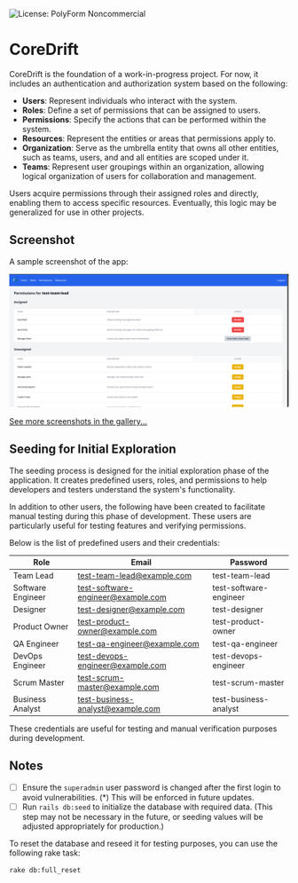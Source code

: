 ![License: PolyForm Noncommercial](https://img.shields.io/badge/license-PolyForm--Noncommercial-blue)

# CoreDrift

CoreDrift is the foundation of a work-in-progress project. For now, it includes an authentication and authorization system based on the following:

- **Users**: Represent individuals who interact with the system.
- **Roles**: Define a set of permissions that can be assigned to users.
- **Permissions**: Specify the actions that can be performed within the system.
- **Resources**: Represent the entities or areas that permissions apply to.
- **Organization**: Serve as the umbrella entity that owns all other entities, such as teams, users, and and all entities are scoped under it.
- **Teams**: Represent user groupings within an organization, allowing logical organization of users for collaboration and management.

Users acquire permissions through their assigned roles and directly, enabling them to access specific resources. Eventually, this logic may be generalized for use in other projects.

## Screenshot

A sample screenshot of the app:

![List User Permissions](docs/img/gallery/list-user-permissions.png)

[See more screenshots in the gallery...](docs/gallery.md)

## Seeding for Initial Exploration

The seeding process is designed for the initial exploration phase of the application. It creates predefined users, roles, and permissions to help developers and testers understand the system's functionality.

In addition to other users, the following have been created to facilitate manual testing during this phase of development. These users are particularly useful for testing features and verifying permissions.

Below is the list of predefined users and their credentials:

| Role              | Email                              | Password              |
|-------------------|------------------------------------|-----------------------|
| Team Lead         | test-team-lead@example.com         | test-team-lead        |
| Software Engineer | test-software-engineer@example.com | test-software-engineer|
| Designer          | test-designer@example.com          | test-designer         |
| Product Owner     | test-product-owner@example.com     | test-product-owner    |
| QA Engineer       | test-qa-engineer@example.com       | test-qa-engineer      |
| DevOps Engineer   | test-devops-engineer@example.com   | test-devops-engineer  |
| Scrum Master      | test-scrum-master@example.com      | test-scrum-master     |
| Business Analyst  | test-business-analyst@example.com  | test-business-analyst |

These credentials are useful for testing and manual verification purposes during development.

## Notes

- [ ] Ensure the `superadmin` user password is changed after the first login to avoid vulnerabilities. (*) This will be enforced in future updates.
- [ ] Run `rails db:seed` to initialize the database with required data. (This step may not be necessary in the future, or seeding values will be adjusted appropriately for production.)

To reset the database and reseed it for testing purposes, you can use the following rake task:

```
rake db:full_reset
```